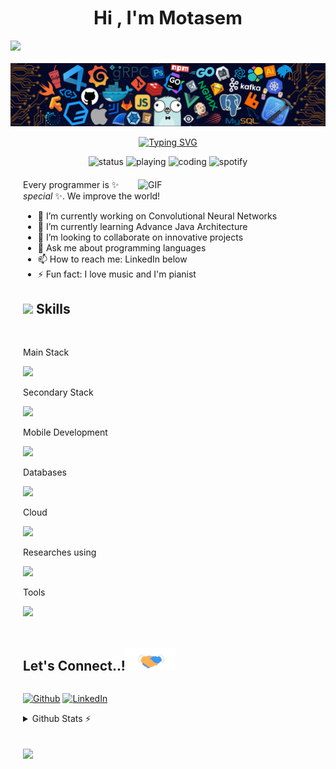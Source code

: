 <div align="center" style="font-size: 25px; margin-bottom: -10px;">
  
  ### Hi , I'm Motasem
</div>
<!-- Separator -->
<img src="https://user-images.githubusercontent.com/73097560/115834477-dbab4500-a447-11eb-908a-139a6edaec5c.gif">
</br></br>
<!-- Status Badges -->
<div  align="center">
<img src="https://raw.githubusercontent.com/Motasem-E/Motasem-E/main/header_.png">

</br>

[![Typing SVG](https://readme-typing-svg.demolab.com/?lines=Self-taught+Full-Stack+Developer,;Computer+Scientist+Active+Learner+Researcher!&pause=2000&color=F7F7F7)](https://git.io/typing-svg)

![status](https://img.shields.io/badge/status-online-green)
![playing](https://img.shields.io/badge/playing-Elder%20Ring-blue)
![coding](https://img.shields.io/badge/coding-springboot%20api-orange)
![spotify](https://img.shields.io/badge/listening%20to-nothing-8A2BE2)

</div>

<div  style="margin:20px">
  <img align="right" alt="GIF" src="https://github.com/abhisheknaiidu/abhisheknaiidu/blob/master/code.gif?raw=true" width="280" />

Every programmer is ✨ _special_ ✨. We improve the world!

- 🔭 I’m currently working on Convolutional Neural Networks
- 🌱 I’m currently learning Advance Java Architecture
- 👯 I’m looking to collaborate on innovative projects
- 💬 Ask me about programming languages
- 📫 How to reach me: LinkedIn below
- ⚡ Fun fact: I love music and I'm pianist
<div>

<!-- SKILLS -->

## <img src="https://media2.giphy.com/media/QssGEmpkyEOhBCb7e1/giphy.gif?cid=ecf05e47a0n3gi1bfqntqmob8g9aid1oyj2wr3ds3mg700bl&rid=giphy.gif" width ="25"><b> Skills</b>

<br>

<div>
  <p>Main Stack</p>
  <img height="30px" src="https://skillicons.dev/icons?i=js,ts,html,css,nodejs,react,electron,graphql,apollo,nextjs,redux,jest" />
</div>
<div>
  <p>Secondary Stack</p>
  <img height="30px" src="https://skillicons.dev/icons?i=java,spring,hibernate,go" />
</div>
<div>
  <p>Mobile Development</p>
  <img height="30px" src="https://skillicons.dev/icons?i=react,swift,kotlin" />
</div>
<div>
  <p>Databases</p>
  <img height="30px" src="https://skillicons.dev/icons?i=sqlite,mongodb,firebase,mysql,postgresql,redis" />
</div>
<div>
  <p>Cloud</p>
  <img height="30px" src="https://skillicons.dev/icons?i=git,github,docker,aws,azure,gcp,heroku,nginx,kafka" />
</div>
<div>
  <p>Researches using</p>
  <img height="30px" src="https://skillicons.dev/icons?i=python,pytorch,tensorflow,c,cpp,raspberrypi,arduino,fastapi,linux" />
</div>
<div>
  <p>Tools</p>
  <img height="30px" src="https://skillicons.dev/icons?i=vscode,androidstudio,bash,figma,xd,idea,postman,powershell,unity,unreal" />
</div>

</br>

<!-- Let's Connect -->

<div style="display: flex; flex-direction:column">

## <b> Let's Connect..!</b><img src="https://github.com/0xAbdulKhalid/0xAbdulKhalid/raw/main/assets/mdImages/handshake.gif" width ="80">

  <p>
  <a href="https://github.com/Motasem-E" target="_blank"><img alt="Github" src="https://img.shields.io/badge/GitHub-%2312100E.svg?&style=for-the-badge&logo=Github&logoColor=white" /></a> 
  <a href="https://www.linkedin.com/in/motasem-elmalat" target="_blank"><img alt="LinkedIn" src="https://img.shields.io/badge/linkedin-%230077B5.svg?&style=for-the-badge&logo=linkedin&logoColor=white" /></a> 
  </p>

  <!-- Counter -->
  <!-- Stats -->
  <details>
    <summary>Github Stats ⚡</summary>

![Github stats](https://github-readme-stats.vercel.app/api?username=Motasem-E&theme=blueberry&count_private=true&hide_border=true&line_height=20)</a>
<a href="#">![Top Langs](https://github-readme-stats.vercel.app/api/top-langs/?username=Motasem-E&layout=compact&theme=blueberry&count_private=true&hide_border=true)</a>

  </details></br></br>

  <a href="https://visitcount.itsvg.in">
    <img src="https://visitcount.itsvg.in/api?id=Motasem-E&label=Profile%20Views&color=0&icon=3&pretty=false" />
  </a>

</div>
